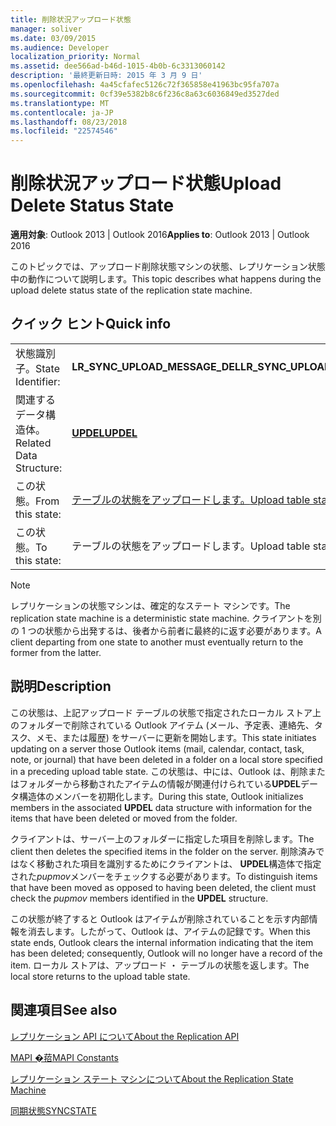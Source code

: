 ```yaml
---
title: 削除状況アップロード状態
manager: soliver
ms.date: 03/09/2015
ms.audience: Developer
localization_priority: Normal
ms.assetid: dee566ad-b46d-1015-4b0b-6c3313060142
description: '最終更新日時: 2015 年 3 月 9 日'
ms.openlocfilehash: 4a45cfafec5126c72f365858e41963bc95fa707a
ms.sourcegitcommit: 0cf39e5382b8c6f236c8a63c6036849ed3527ded
ms.translationtype: MT
ms.contentlocale: ja-JP
ms.lasthandoff: 08/23/2018
ms.locfileid: "22574546"
---
```

# <a name="upload-delete-status-state"></a><span data-ttu-id="1ad74-103">削除状況アップロード状態</span><span class="sxs-lookup"><span data-stu-id="1ad74-103">Upload Delete Status State</span></span>

  
  
<span data-ttu-id="1ad74-104">**適用対象**: Outlook 2013 | Outlook 2016</span><span class="sxs-lookup"><span data-stu-id="1ad74-104">**Applies to**: Outlook 2013 | Outlook 2016</span></span> 
  
 <span data-ttu-id="1ad74-105">このトピックでは、アップロード削除状態マシンの状態、レプリケーション状態中の動作について説明します。</span><span class="sxs-lookup"><span data-stu-id="1ad74-105">This topic describes what happens during the upload delete status state of the replication state machine.</span></span> 
  
## <a name="quick-info"></a><span data-ttu-id="1ad74-106">クイック ヒント</span><span class="sxs-lookup"><span data-stu-id="1ad74-106">Quick info</span></span>

|||
|:-----|:-----|
|<span data-ttu-id="1ad74-107">状態識別子。</span><span class="sxs-lookup"><span data-stu-id="1ad74-107">State Identifier:</span></span>  <br/> |<span data-ttu-id="1ad74-108">**LR_SYNC_UPLOAD_MESSAGE_DEL**</span><span class="sxs-lookup"><span data-stu-id="1ad74-108">**LR_SYNC_UPLOAD_MESSAGE_DEL**</span></span> <br/> |
|<span data-ttu-id="1ad74-109">関連するデータ構造体。</span><span class="sxs-lookup"><span data-stu-id="1ad74-109">Related Data Structure:</span></span>  <br/> |<span data-ttu-id="1ad74-110">**[UPDEL](updel.md)**</span><span class="sxs-lookup"><span data-stu-id="1ad74-110">**[UPDEL](updel.md)**</span></span> <br/> |
|<span data-ttu-id="1ad74-111">この状態。</span><span class="sxs-lookup"><span data-stu-id="1ad74-111">From this state:</span></span>  <br/> |[<span data-ttu-id="1ad74-112">テーブルの状態をアップロードします。</span><span class="sxs-lookup"><span data-stu-id="1ad74-112">Upload table state</span></span>](upload-table-state.md) <br/> |
|<span data-ttu-id="1ad74-113">この状態。</span><span class="sxs-lookup"><span data-stu-id="1ad74-113">To this state:</span></span>  <br/> |<span data-ttu-id="1ad74-114">テーブルの状態をアップロードします。</span><span class="sxs-lookup"><span data-stu-id="1ad74-114">Upload table state</span></span>  <br/> |
   
> [!NOTE]
> <span data-ttu-id="1ad74-115">レプリケーションの状態マシンは、確定的なステート マシンです。</span><span class="sxs-lookup"><span data-stu-id="1ad74-115">The replication state machine is a deterministic state machine.</span></span> <span data-ttu-id="1ad74-116">クライアントを別の 1 つの状態から出発するは、後者から前者に最終的に返す必要があります。</span><span class="sxs-lookup"><span data-stu-id="1ad74-116">A client departing from one state to another must eventually return to the former from the latter.</span></span> 
  
## <a name="description"></a><span data-ttu-id="1ad74-117">説明</span><span class="sxs-lookup"><span data-stu-id="1ad74-117">Description</span></span>

<span data-ttu-id="1ad74-118">この状態は、上記アップロード テーブルの状態で指定されたローカル ストア上のフォルダーで削除されている Outlook アイテム (メール、予定表、連絡先、タスク、メモ、または履歴) をサーバーに更新を開始します。</span><span class="sxs-lookup"><span data-stu-id="1ad74-118">This state initiates updating on a server those Outlook items (mail, calendar, contact, task, note, or journal) that have been deleted in a folder on a local store specified in a preceding upload table state.</span></span> <span data-ttu-id="1ad74-119">この状態は、中には、Outlook は、削除またはフォルダーから移動されたアイテムの情報が関連付けられている**UPDEL**データ構造体のメンバーを初期化します。</span><span class="sxs-lookup"><span data-stu-id="1ad74-119">During this state, Outlook initializes members in the associated **UPDEL** data structure with information for the items that have been deleted or moved from the folder.</span></span> 
  
<span data-ttu-id="1ad74-120">クライアントは、サーバー上のフォルダーに指定した項目を削除します。</span><span class="sxs-lookup"><span data-stu-id="1ad74-120">The client then deletes the specified items in the folder on the server.</span></span> <span data-ttu-id="1ad74-121">削除済みではなく移動された項目を識別するためにクライアントは、 **UPDEL**構造体で指定された*pupmov*メンバーをチェックする必要があります。</span><span class="sxs-lookup"><span data-stu-id="1ad74-121">To distinguish items that have been moved as opposed to having been deleted, the client must check the  *pupmov*  members identified in the **UPDEL** structure.</span></span> 
  
<span data-ttu-id="1ad74-122">この状態が終了すると Outlook はアイテムが削除されていることを示す内部情報を消去します。したがって、Outlook は、アイテムの記録です。</span><span class="sxs-lookup"><span data-stu-id="1ad74-122">When this state ends, Outlook clears the internal information indicating that the item has been deleted; consequently, Outlook will no longer have a record of the item.</span></span> <span data-ttu-id="1ad74-123">ローカル ストアは、アップロード ・ テーブルの状態を返します。</span><span class="sxs-lookup"><span data-stu-id="1ad74-123">The local store returns to the upload table state.</span></span>
  
## <a name="see-also"></a><span data-ttu-id="1ad74-124">関連項目</span><span class="sxs-lookup"><span data-stu-id="1ad74-124">See also</span></span>



[<span data-ttu-id="1ad74-125">レプリケーション API について</span><span class="sxs-lookup"><span data-stu-id="1ad74-125">About the Replication API</span></span>](about-the-replication-api.md)
  
[<span data-ttu-id="1ad74-126">MAPI �萔</span><span class="sxs-lookup"><span data-stu-id="1ad74-126">MAPI Constants</span></span>](mapi-constants.md)
  
[<span data-ttu-id="1ad74-127">レプリケーション ステート マシンについて</span><span class="sxs-lookup"><span data-stu-id="1ad74-127">About the Replication State Machine</span></span>](about-the-replication-state-machine.md)
  
[<span data-ttu-id="1ad74-128">同期状態</span><span class="sxs-lookup"><span data-stu-id="1ad74-128">SYNCSTATE</span></span>](syncstate.md)

